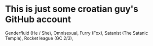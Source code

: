 # This is just some croatian guy's GitHub account

Genderfluid (He / She),
Omnisexual,
Furry (Fox),
Satanist (The Satanic Temple),
Rocket league (GC 2/3),
